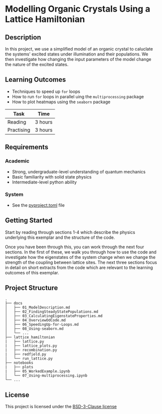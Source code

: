 # Modelling Organic Crystals Using a Lattice Hamiltonian

## Description

In this project, we use a simplified model of an organic crystal to caluclate the systems' excited states under illumination and their populations. We then investigate how changing the input parameters of the model change the nature of the excited states.

## Learning Outcomes

- Techniques to speed up ```for``` loops
- How to run ```for``` loops in parallel uing the ```multiprocessing``` package
- How to plot heatmaps using the ```seaborn``` package

<!-- How long should they spend reading and practising using your Code.
Provide your best estimate -->

| Task       | Time    |
| ---------- | ------- |
| Reading    | 3 hours |
| Practising | 3 hours |

## Requirements

<!--
If your exemplar requires students to have a background knowledge of something
especially this is the place to mention that.

List any resources you would recommend to get the students started.

If there is an existing exemplar in the ReCoDE repositories link to that.
-->

### Academic
- Strong, undergraduate-level understanding of quantum mechanics
- Basic familiarity with solid state physics
- Intermediate-level python ability

### System
- See the [pyproject.toml](pyproject.toml) file

## Getting Started

Start by reading through sections 1-4 which describe the physics underlying this exemplar and the structure of the code. 

Once you have been through this, you can work through the next four sections. In the first of these, we walk you through how to use the code and investigate how the eigenstates of the system change when we change the strength of the coupling between lattice sites. The next three sections focus in detail on short extracts from the code which are relevant to the learning outcomes of this exemplar. 

## Project Structure

```log
.
├── docs
│   ├── 01_ModelDescription.md
│   ├── 02_FindingSteadyStatePopulations.md
│   ├── 03_CalculatingEigenstateProperties.md
│   ├── 04_OverviewOdCode.md
│   ├── 06_SpeedingUp-for-Loops.md
│   ├── 08_Using-seaborn.md
│   └── ...
├── lattice_hamiltonian
|   ├── lattice.py
|   ├── lattice_plots.py
|   ├── recombination.py
|   ├── redfield.py
│   └── run_lattice.py
├── notebooks
|   ├── plots
|   ├── 05_WorkedExample.ipynb
│   └── 07_Using-multiprocessing.ipynb
└── ...
```

<!-- Change this to your License. Make sure you have added the file on GitHub -->

## License

This project is licensed under the [BSD-3-Clause license](LICENSE.md)
